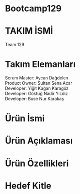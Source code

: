 # Bootcamp129

# TAKIM İSMİ 
 Team 129 
 
# Takım Elemanları 
Scrum Master: Aycan Dağdelen <br/>
Product Owner: Sultan Sena Acar <br/>
Developer: Yiğit Kağan Karagöz <br/>
Developer: Göktuğ Nadir YıLdız <br/>
Developer: Buse Nur Karakaş <br/>


# Ürün İsmi 

# Ürün Açıklaması

# Ürün Özellikleri 

# Hedef Kitle
